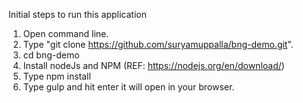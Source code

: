 Initial steps to run this application

1. Open command line.
2. Type "git clone https://github.com/suryamuppalla/bng-demo.git".
3. cd bng-demo
4. Install nodeJs and NPM (REF: https://nodejs.org/en/download/)
5. Type npm install
6. Type gulp and hit enter it will open in your browser.
